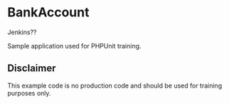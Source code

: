 BankAccount
===========

Jenkins??

Sample application used for PHPUnit training.

Disclaimer
----------

This example code is no production code and should be used for training purposes only.
